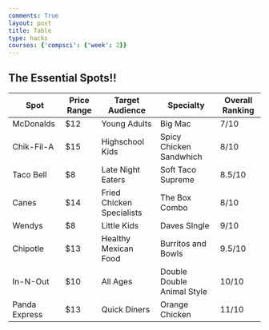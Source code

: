 ```yaml
---
comments: True
layout: post
title: Table
type: hacks
courses: {'compsci': {'week': 2}}
---
```

## The Essential Spots!!
<table class="table">
    <thead>
        <tr>
            <th>Spot</th>
            <th>Price Range</th>
            <th>Target Audience</th>
            <th>Specialty</th>
            <th>Overall Ranking</th>
        </tr>
    </thead>
    <tbody>
        <tr>
            <td>McDonalds</td>
            <td>$12</td>
            <td>Young Adults</td>
            <td>Big Mac</td>
            <td>7/10</td>
        </tr>
        <tr>
            <td>Chik-Fil-A</td>
            <td>$15</td>
            <td>Highschool Kids</td>
            <td>Spicy Chicken Sandwhich</td>
            <td>8/10</td>
        </tr>
        <tr>
            <td>Taco Bell</td>
            <td>$8</td>
            <td>Late Night Eaters</td>
            <td>Soft Taco Supreme</td>
            <td>8.5/10</td>
        </tr>
        <tr>
            <td>Canes</td>
            <td>$14</td>
            <td>Fried Chicken Specialists</td>
            <td>The Box Combo</td>
            <td>8/10</td>
        </tr>
        <tr>
            <td>Wendys</td>
            <td>$8</td>
            <td>Little Kids</td>
            <td>Daves SIngle</td>
            <td>9/10</td>
        </tr>
        <tr>
            <td>Chipotle</td>
            <td>$13</td>
            <td>Healthy Mexican Food</td>
            <td>Burritos and Bowls</td>
            <td>9.5/10</td>
        </tr>
        <tr>
            <td>In-N-Out</td>
            <td>$10</td>
            <td>All Ages</td>
            <td>Double Double Animal Style</td>
            <td>10/10</td>
        </tr>
        <tr>
            <td>Panda Express</td>
            <td>$13</td>
            <td>Quick Diners</td>
            <td>Orange Chicken</td>
            <td>11/10</td>
        </tr>
    </tbody>
</table>
